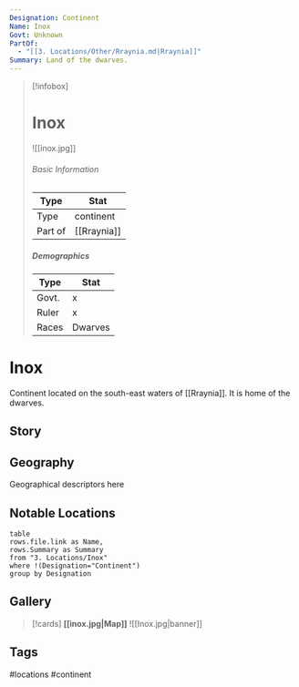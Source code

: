 ```yaml
---
Designation: Continent
Name: Inox
Govt: Unknown
PartOf:
  - "[[3. Locations/Other/Rraynia.md|Rraynia]]"
Summary: Land of the dwarves.
---
```

> [!infobox]
> # Inox
> ![[inox.jpg]]
> ###### Basic Information
> | Type | Stat |
> | ---- | ---- |
> | Type| continent |
> | Part of | [[Rraynia]] |
> ##### Demographics
> | Type | Stat |
> | ---- | ---- |
> | Govt. | x |
> | Ruler | x |
> |Races|Dwarves|

# Inox
Continent located on the south-east waters of [[Rraynia]]. It is home of the dwarves.
## Story

## Geography
Geographical descriptors here

##  Notable Locations
```dataview
table 
rows.file.link as Name,
rows.Summary as Summary
from "3. Locations/Inox"
where !(Designation="Continent")
group by Designation
```
## Gallery
>[!cards]
>**[[inox.jpg|Map]]**
>![[Inox.jpg|banner]]

## Tags
#locations #continent 